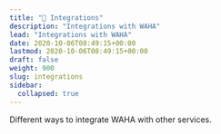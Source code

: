 ```yaml
---
title: "🔌 Integrations"
description: "Integrations with WAHA"
lead: "Integrations with WAHA"
date: 2020-10-06T08:49:15+00:00
lastmod: 2020-10-06T08:49:15+00:00
draft: false
weight: 900
slug: integrations
sidebar:
  collapsed: true
---
```

Different ways to integrate WAHA with other services.

